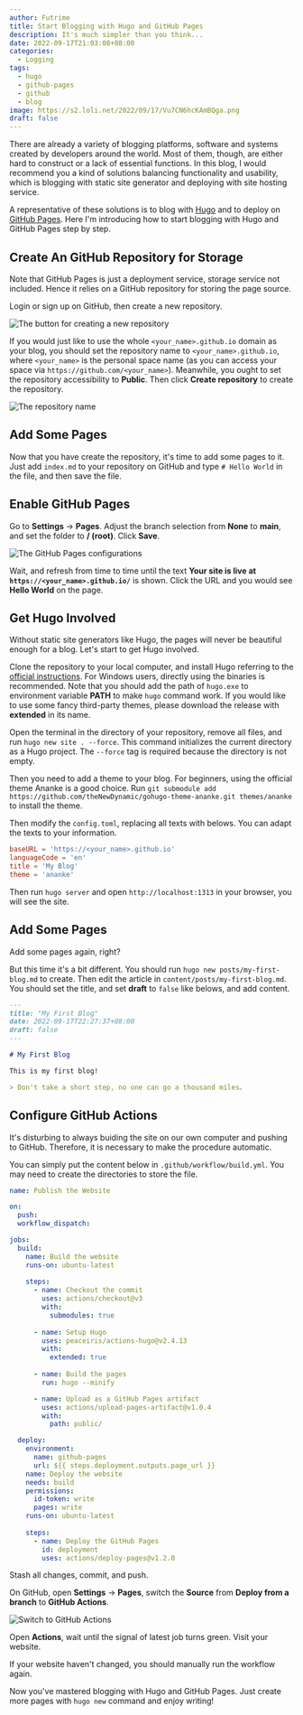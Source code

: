 ```yaml
---
author: Futrime
title: Start Blogging with Hugo and GitHub Pages
description: It's much simpler than you think...
date: 2022-09-17T21:03:08+08:00
categories:
  - Logging
tags:
  - hugo
  - github-pages
  - github
  - blog
image: https://s2.loli.net/2022/09/17/Vu7CN6hcKAmBQga.png
draft: false
---
```


There are already a variety of blogging platforms, software and systems created by developers around the world. Most of them, though, are either hard to construct or a lack of essential functions. In this blog, I would recommend you a kind of solutions balancing functionality and usability, which is blogging with static site generator and deploying with site hosting service.

A representative of these solutions is to blog with [Hugo](https://gohugo.io) and to deploy on [GitHub Pages](https://pages.github.com/). Here I'm introducing how to start blogging with Hugo and GitHub Pages step by step.

## Create An GitHub Repository for Storage

Note that GitHub Pages is just a deployment service, storage service not included. Hence it relies on a GitHub repository for storing the page source.

Login or sign up on GitHub, then create a new repository.

![The button for creating a new repository](https://s2.loli.net/2022/09/17/MeIzNZcYrTxl4KJ.png)

If you would just like to use the whole `<your_name>.github.io` domain as your blog, you should set the repository name to `<your_name>.github.io`, where `<your_name>` is the personal space name (as you can access your space via `https://github.com/<your_name>`). Meanwhile, you ought to set the repository accessibility to **Public**. Then click **Create repository** to create the repository.

![The repository name](https://s2.loli.net/2022/09/17/MIGm2q3g7cH5TDx.png)

## Add Some Pages

Now that you have create the repository, it's time to add some pages to it. Just add `index.md` to your repository on GitHub and type `# Hello World` in the file, and then save the file.

## Enable GitHub Pages

Go to **Settings** -> **Pages**. Adjust the branch selection from **None** to **main**, and set the folder to **/ (root)**. Click **Save**.

![The GitHub Pages configurations](https://s2.loli.net/2022/09/17/JhGo1RBNWEVdlkM.png)

Wait, and refresh from time to time until the text **Your site is live at `https://<your_name>.github.io/`** is shown. Click the URL and you would see **Hello World** on the page.

## Get Hugo Involved

Without static site generators like Hugo, the pages will never be beautiful enough for a blog. Let's start to get Hugo involved.

Clone the repository to your local computer, and install Hugo referring to the [official instructions](https://gohugo.io/getting-started/installing/). For Windows users, directly using the binaries is recommended. Note that you should add the path of `hugo.exe` to environment variable **PATH** to make `hugo` command work. If you would like to use some fancy third-party themes, please download the release with **extended** in its name.

Open the terminal in the directory of your repository, remove all files, and run `hugo new site . --force`. This command initializes the current directory as a Hugo project. The `--force` tag is required because the directory is not empty.

Then you need to add a theme to your blog. For beginners, using the official theme Ananke is a good choice. Run `git submodule add https://github.com/theNewDynamic/gohugo-theme-ananke.git themes/ananke` to install the theme.

Then modify the `config.toml`, replacing all texts with belows. You can adapt the texts to your information.

```toml
baseURL = 'https://<your_name>.github.io'
languageCode = 'en'
title = 'My Blog'
theme = 'ananke'
```

Then run `hugo server` and open `http://localhost:1313` in your browser, you will see the site.

## Add Some Pages

Add some pages again, right?

But this time it's a bit different. You should run `hugo new posts/my-first-blog.md` to create. Then edit the article in `content/posts/my-first-blog.md`. You should set the title, and set **draft** to `false` like belows, and add content.

```md
---
title: "My First Blog"
date: 2022-09-17T22:27:37+08:00
draft: false
---

# My First Blog

This is my first blog!

> Don't take a short step, no one can go a thousand miles。

```

## Configure GitHub Actions

It's disturbing to always buiding the site on our own computer and pushing to GitHub. Therefore, it is necessary to make the procedure automatic.

You can simply put the content below in `.github/workflow/build.yml`. You may need to create the directories to store the file.

```yml
name: Publish the Website

on:
  push:
  workflow_dispatch:

jobs:
  build:
    name: Build the website
    runs-on: ubuntu-latest
    
    steps:
      - name: Checkout the commit
        uses: actions/checkout@v3
        with:
          submodules: true
        
      - name: Setup Hugo
        uses: peaceiris/actions-hugo@v2.4.13
        with:
          extended: true
      
      - name: Build the pages
        run: hugo --minify

      - name: Upload as a GitHub Pages artifact
        uses: actions/upload-pages-artifact@v1.0.4
        with:
          path: public/

  deploy:
    environment:
      name: github-pages
      url: ${{ steps.deployment.outputs.page_url }}
    name: Deploy the website
    needs: build
    permissions:
      id-token: write
      pages: write
    runs-on: ubuntu-latest
    
    steps:
      - name: Deploy the GitHub Pages
        id: deployment
        uses: actions/deploy-pages@v1.2.0
```

Stash all changes, commit, and push.

On GitHub, open **Settings** -> **Pages**, switch the **Source** from **Deploy from a branch** to **GitHub Actions**.

![Switch to GitHub Actions](https://s2.loli.net/2022/09/17/jBnY2ofSvpWC57U.png)

Open **Actions**, wait until the signal of latest job turns green. Visit your website.

If your website haven't changed, you should manually run the workflow again.

Now you've mastered blogging with Hugo and GitHub Pages. Just create more pages with `hugo new` command and enjoy writing!